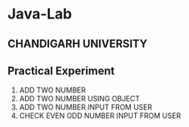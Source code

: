# Java-Lab
## CHANDIGARH UNIVERSITY

## Practical Experiment 
1. ADD TWO NUMBER
2. ADD TWO NUMBER USING OBJECT
3. ADD TWO NUMBER INPUT FROM USER
4. CHECK EVEN ODD NUMBER INPUT FROM USER
